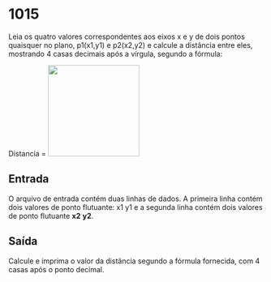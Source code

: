 # 1015

Leia os quatro valores correspondentes aos eixos x e y de dois pontos quaisquer no plano, p1(x1,y1) e p2(x2,y2) e calcule a distância entre eles, mostrando 4 casas decimais após a vírgula, segundo a fórmula:

Distancia = <img src="https://resources.urionlinejudge.com.br/gallery/images/problems/UOJ_1015.png" width="180" >

## Entrada

O arquivo de entrada contém duas linhas de dados. A primeira linha contém dois valores de ponto flutuante: x1 y1 e a segunda linha contém dois valores de ponto flutuante **x2** **y2**.

## Saída

Calcule e imprima o valor da distância segundo a fórmula fornecida, com 4 casas após o ponto decimal.

